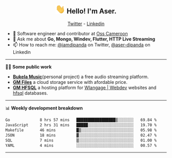 <h2 align="center"> <img src="https://github.com/gabriel-TheCode/gabriel-TheCode/blob/master/gifs/Hi.gif" width="30px"> Hello! I'm Aser.</h2>
<p align="center">
  <a href="https://twitter.com/iamdipanda">Twitter</a> - 
  <a href="https://www.linkedin.com/in/aser-dipanda/">Linkedin</a>
</p>


- 🔭 Software engineer and contributor at [Oss Cameroon](https://github.com/osscameroon)
- 💬 Ask me about **Go, Mongo, Windev, Flutter, HTTP Live Streaming**
- 📫 How to reach me: [@iamdipanda](https://twitter.com/iamdipanda) on Twitter, [@aser-dipanda](https://www.linkedin.com/in/aser-dipanda/) on Linkedin

-------

👨‍💻 **Some public work**

- **[Bukela Music](https://music.bukela.co)**(personal project) a free audio streaming platform. 
- **[GM Files](https://gamesmania.io)** a cloud storage service with afordable price.
- **[GM HFSQL](https://gamesmania.io)** a hosting platform for [Wlangage | Webdev](https://pcsoft.fr/webdev/index.html) websites and [hfsql](https://pcsoft.fr/accueilpub/hfsql.htm) databases.
-------

📊 **Weekly development breakdown**

<!--START_SECTION:waka-->

```text
Go             8 hrs 57 mins   █████████████████▒░░░░░░░   69.84 %
JavaScript     2 hrs 31 mins   █████░░░░░░░░░░░░░░░░░░░░   19.70 %
Makefile       46 mins         █▒░░░░░░░░░░░░░░░░░░░░░░░   05.98 %
JSON           18 mins         ▓░░░░░░░░░░░░░░░░░░░░░░░░   02.47 %
SQL            7 mins          ▒░░░░░░░░░░░░░░░░░░░░░░░░   01.00 %
YAML           4 mins          ░░░░░░░░░░░░░░░░░░░░░░░░░   00.57 %
```

<!--END_SECTION:waka-->

-------
